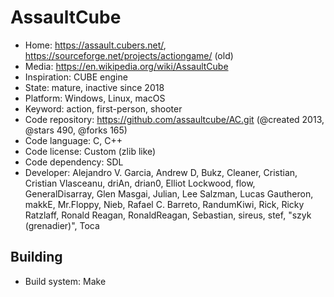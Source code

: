 # AssaultCube

- Home: https://assault.cubers.net/, https://sourceforge.net/projects/actiongame/ (old)
- Media: https://en.wikipedia.org/wiki/AssaultCube
- Inspiration: CUBE engine
- State: mature, inactive since 2018
- Platform: Windows, Linux, macOS
- Keyword: action, first-person, shooter
- Code repository: https://github.com/assaultcube/AC.git (@created 2013, @stars 490, @forks 165)
- Code language: C, C++
- Code license: Custom (zlib like)
- Code dependency: SDL
- Developer: Alejandro V. Garcia, Andrew D, Bukz, Cleaner, Cristian, Cristian Vlasceanu, driAn, drian0, Elliot Lockwood, flow, GeneralDisarray, Glen Masgai, Julian, Lee Salzman, Lucas Gautheron, makkE, Mr.Floppy, Nieb, Rafael C. Barreto, RandumKiwi, Rick, Ricky Ratzlaff, Ronald Reagan, RonaldReagan, Sebastian, sireus, stef, "szyk (grenadier)", Toca

## Building

- Build system: Make
